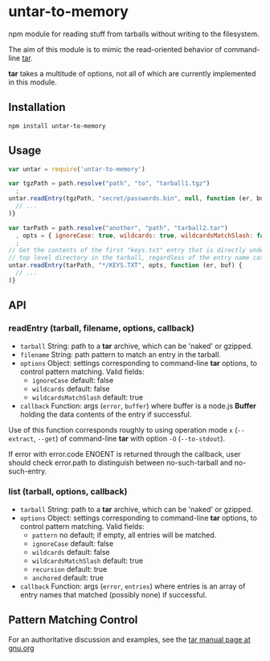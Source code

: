 # untar-to-memory
npm module for reading stuff from tarballs without writing to the filesystem.

The aim of this module is to mimic the read-oriented behavior of command-line
[tar](http://FIX_ME/tar_site_here).

**tar** takes a multitude of options, not all of which are currently implemented
in this module.

## Installation

    npm install untar-to-memory

## Usage

```js
var untar = require('untar-to-memory')

var tgzPath = path.resolve("path", "to", "tarball1.tgz")
  ;
untar.readEntry(tgzPath, "secret/passwords.bin", null, function (er, buf) {
  // ...
)}

var tarPath = path.resolve("another", "path", "tarball2.tar")
  , opts = { ignoreCase: true, wildcards: true, wildcardsMatchSlash: false }
  ;
// Get the contents of the first "keys.txt" entry that is directly under a
// top level directory in the tarball, regardless of the entry name case:
untar.readEntry(tarPath, "*/KEYS.TXT", opts, function (er, buf) {
  // ...
)}

```

## API

### readEntry (tarball, filename, options, callback)

* `tarball` String: path to a **tar** archive, which can be 'naked' or gzipped.
* `filename` String: path pattern to match an entry in the tarball.
* `options` Object: settings corresponding to command-line **tar** options,
  to control pattern matching. Valid fields:
  + `ignoreCase` default: false
  + `wildcards` default: false
  + `wildcardsMatchSlash` default: true
* `callback` Function: args (`error`, `buffer`) where buffer is a node.js **Buffer**
  holding the data contents of the entry if successful.

Use of this function corresponds roughly to using operation mode `x`
(`--extract`, `--get`) of command-line **tar** with option `-O` (`--to-stdout`).

If error with error.code ENOENT is returned through the callback, user should
check error.path to distinguish between no-such-tarball and no-such-entry.

### list (tarball, options, callback)

* `tarball` String: path to a **tar** archive, which can be 'naked' or gzipped.
* `options` Object: settings corresponding to command-line **tar** options,
  to control pattern matching. Valid fields:
  + `pattern` no default; if empty, all entries will be matched.
  + `ignoreCase` default: false
  + `wildcards` default: false
  + `wildcardsMatchSlash` default: true
  + `recursion` default: true
  + `anchored` default: true
* `callback` Function: args (`error`, `entries`) where entries is an array of
  entry names that matched (possibly none) if successful.

## Pattern Matching Control

For an authoritative discussion and examples, see the
[tar manual page at gnu.org](http://gnu.org/FIX_ME)
